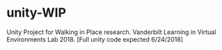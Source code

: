 # unity-WIP
Unity Project for Walking in Place research. Vanderbilt Learning in Virtual Environments Lab 2018. [Full unity code expected 6/24/2018]
